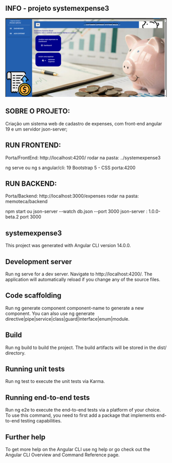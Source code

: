 ## INFO - projeto systemexpense3

![O Projeto](src/assets/systemexpense3.png)

## SOBRE O PROJETO:
Criação um sistema web de cadastro de expenses, com front-end angular 19 e um servidor json-server;


## RUN FRONTEND:
Porta/FrontEnd: http://localhost:4200/ rodar na pasta: ../systemexpense3

ng serve ou ng s
angular/cli: 19 Bootstrap 5 - CSS porta:4200

## RUN BACKEND:
Porta/Backend: http://localhost:3000/expenses rodar na pasta: memoteca/backend

npm start ou json-server --watch db.json --port 3000
json-server : 1.0.0-beta.2 port 3000

## systemexpense3
This project was generated with Angular CLI version 14.0.0.

## Development server
Run ng serve for a dev server. Navigate to http://localhost:4200/. The application will automatically reload if you change any of the source files.

## Code scaffolding
Run ng generate component component-name to generate a new component. You can also use ng generate directive|pipe|service|class|guard|interface|enum|module.

## Build
Run ng build to build the project. The build artifacts will be stored in the dist/ directory.

## Running unit tests
Run ng test to execute the unit tests via Karma.

## Running end-to-end tests
Run ng e2e to execute the end-to-end tests via a platform of your choice. To use this command, you need to first add a package that implements end-to-end testing capabilities.

## Further help
To get more help on the Angular CLI use ng help or go check out the Angular CLI Overview and Command Reference page.
